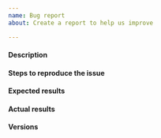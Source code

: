 ```yaml
---
name: Bug report
about: Create a report to help us improve

---
```


#### Description
<!--
Tell us what the bug is about.
Example: Cannot compile for m4a-mb board.
-->

#### Steps to reproduce the issue
<!--
Try to describe as precisely as possible how to reproduce the bug,
describing your hardware configuration, OS, or any custom setup also can help.
-->

#### Expected results
<!--
Describe what should happen
-->

#### Actual results
<!--
Describe what actually happens
-->

#### Versions
<!--
Operating system: Mac OSX, Linux, etc
Build environment: GCC, CLang versions, etc
-->